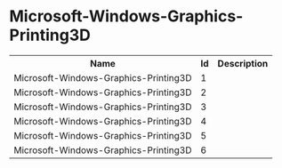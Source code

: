 # Microsoft-Windows-Graphics-Printing3D

<table>
<colgroup><col/><col/><col/></colgroup>
<tr><th>Name</th><th>Id</th><th>Description</th></tr>
<tr><td>Microsoft-Windows-Graphics-Printing3D</td><td>1</td><td></td></tr>
<tr><td>Microsoft-Windows-Graphics-Printing3D</td><td>2</td><td></td></tr>
<tr><td>Microsoft-Windows-Graphics-Printing3D</td><td>3</td><td></td></tr>
<tr><td>Microsoft-Windows-Graphics-Printing3D</td><td>4</td><td></td></tr>
<tr><td>Microsoft-Windows-Graphics-Printing3D</td><td>5</td><td></td></tr>
<tr><td>Microsoft-Windows-Graphics-Printing3D</td><td>6</td><td></td></tr>
</table>
